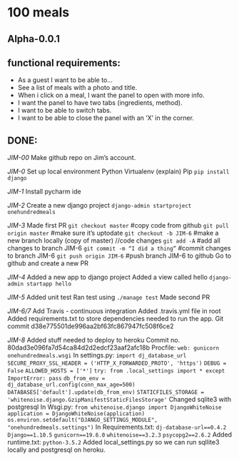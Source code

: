 100 meals
=========
Alpha-0.0.1
----------
functional requirements:
------------------------
* As a guest I want to be able to…
* See a list of meals with a photo and title.
* When i click on a meal, I want the panel to open with more info. 
* I want the panel to have two tabs (ingredients, method).
* I want to be able to switch tabs.
* I want to be able to close the panel with an ‘X’ in the corner.

DONE:
-----
*JIM-00*
Make github repo on Jim’s account.

*JIM-0*
Set up local environment
Python 
Virtualenv (explain)
Pip
    `pip install django`

*JIM-1*
Install pycharm ide

*JIM-2*
Create a new django project
    `django-admin startproject onehundredmeals`

*JIM-3*
Made first PR
    `git checkout master` #copy code from github
    `git pull origin master` #make sure it’s uptodate
    `git checkout -b JIM-6` #make a new branch locally (copy of master)
    //code changes
    `git add -A` #add all changes to branch JIM-6
    `git commit -m “I did a thing”` #commit changes to branch JIM-6
    `git push origin JIM-6` #push branch JIM-6 to github
Go to github and create a new PR

*JIM-4*
Added a new app to django project
Added a view called hello
    `django-admin startapp hello`
    
 *JIM-5*
Added unit test
Ran test using `./manage test`
Made second PR

*JIM-6/7*
Add Travis - continuous integration
Added .travis.yml file in root
Added requirements.txt to store dependencies needed to run the app.
Git commit d38e775501de996aa2bf63fc867947fc508f6ce2

*JIM-8*
Added stuff needed to deploy to heroku
Commit no. 80dad3e096fa7d54ca84d2d2edcf23aaf2afc18b
Procfile: `web: gunicorn onehundredmeals.wsgi`
In settings.py:
`import dj_database_url`
`SECURE_PROXY_SSL_HEADER = ('HTTP_X_FORWARDED_PROTO', 'https')`
`DEBUG = False`
`ALLOWED_HOSTS = ['*']`
`try:
    from .local_settings import *
 except ImportError:
    pass`
`db_from_env = dj_database_url.config(conn_max_age=500)`
`DATABASES['default'].update(db_from_env)`
`STATICFILES_STORAGE = 'whitenoise.django.GzipManifestStaticFilesStorage'`
Changed sqlite3 with postgresql
In Wsgi.py:
`from whitenoise.django import DjangoWhiteNoise`
`application = DjangoWhiteNoise(application)`
`os.environ.setdefault("DJANGO_SETTINGS_MODULE", "onehundredmeals.settings")`
In Requirements.txt:
`dj-database-url==0.4.2`
`Django==1.10.5`
`gunicorn==19.6.0`
`whitenoise==3.2.3`
`psycopg2==2.6.2`
Added runtime.txt:
`python-3.5.2`
Added local_settings.py so we can run sqllite3 locally and postgresql on heroku.



